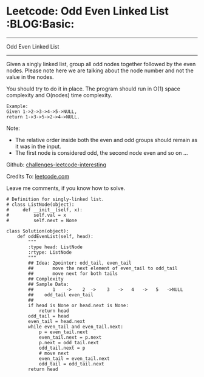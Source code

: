 # Leetcode: Odd Even Linked List     :BLOG:Basic:


---

Odd Even Linked List  

---

Given a singly linked list, group all odd nodes together followed by the even nodes. Please note here we are talking about the node number and not the value in the nodes.  

You should try to do it in place. The program should run in O(1) space complexity and O(nodes) time complexity.  

    Example:
    Given 1->2->3->4->5->NULL,
    return 1->3->5->2->4->NULL.

Note:  
-   The relative order inside both the even and odd groups should remain as it was in the input.
-   The first node is considered odd, the second node even and so on &#x2026;

Github: [challenges-leetcode-interesting](https://github.com/DennyZhang/challenges-leetcode-interesting/tree/master/odd-even-linked-list)  

Credits To: [leetcode.com](https://leetcode.com/problems/odd-even-linked-list/description/)  

Leave me comments, if you know how to solve.  

    # Definition for singly-linked list.
    # class ListNode(object):
    #     def __init__(self, x):
    #         self.val = x
    #         self.next = None
    
    class Solution(object):
        def oddEvenList(self, head):
            """
            :type head: ListNode
            :rtype: ListNode
            """
            ## Idea: 2pointer: odd_tail, even_tail
            ##       move the next element of even_tail to odd_tail
            ##       move next for both tails
            ## Complexity
            ## Sample Data:
            ##       1    ->    2  ->    3   ->   4   ->   5   ->NULL
            ##    odd_tail even_tail
            ##
            if head is None or head.next is None:
                return head
            odd_tail = head
            even_tail = head.next
            while even_tail and even_tail.next:
                p = even_tail.next
                even_tail.next = p.next
                p.next = odd_tail.next
                odd_tail.next = p
                # move next
                even_tail = even_tail.next
                odd_tail = odd_tail.next
            return head